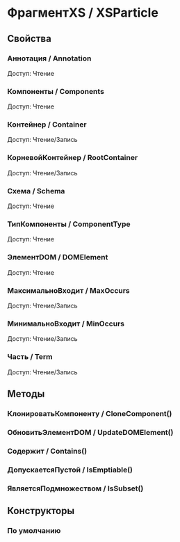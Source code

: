 
# ФрагментXS / XSParticle
      

      
## Свойства
    
### Аннотация / Annotation
Доступ: Чтение
### Компоненты / Components
Доступ: Чтение
### Контейнер / Container
Доступ: Чтение/Запись
### КорневойКонтейнер / RootContainer
Доступ: Чтение/Запись
### Схема / Schema
Доступ: Чтение
### ТипКомпоненты / ComponentType
Доступ: Чтение
### ЭлементDOM / DOMElement
Доступ: Чтение
### МаксимальноВходит / MaxOccurs
Доступ: Чтение/Запись
### МинимальноВходит / MinOccurs
Доступ: Чтение/Запись
### Часть / Term
Доступ: Чтение/Запись
## Методы
    
### КлонироватьКомпоненту / CloneComponent()
    
### ОбновитьЭлементDOM / UpdateDOMElement()
    
### Содержит / Contains()
    
### ДопускаетсяПустой / IsEmptiable()
    
### ЯвляетсяПодмножеством / IsSubset()
    
## Конструкторы

  
### По умолчанию
    